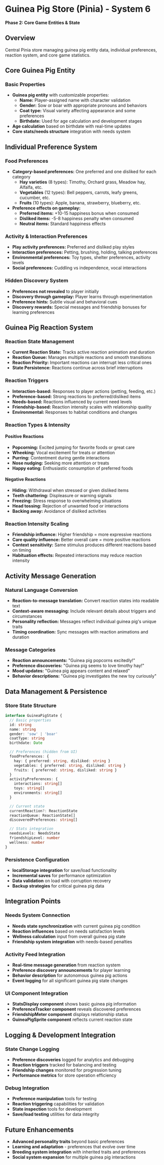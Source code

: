 # Guinea Pig Store (Pinia) - System 6

**Phase 2: Core Game Entities & State**

## Overview
Central Pinia store managing guinea pig entity data, individual preferences, reaction system, and core game statistics.

## Core Guinea Pig Entity

### Basic Properties
- **Guinea pig entity** with customizable properties:
  - **Name:** Player-assigned name with character validation
  - **Gender:** Sow or boar with appropriate pronouns and behaviors
  - **Coat type:** Visual variety affecting appearance and some preferences
  - **Birthdate:** Used for age calculation and development stages
- **Age calculation** based on birthdate with real-time updates
- **Core stats/needs structure** integration with needs system

## Individual Preference System

### Food Preferences
- **Category-based preferences:** One preferred and one disliked for each category
  - **Hay varieties** (8 types): Timothy, Orchard grass, Meadow hay, Alfalfa, etc.
  - **Vegetables** (12 types): Bell peppers, carrots, leafy greens, cucumber, etc.
  - **Fruits** (10 types): Apple, banana, strawberry, blueberry, etc.
- **Preference effects on gameplay:**
  - **Preferred items:** +10-15 happiness bonus when consumed
  - **Disliked items:** -5-8 happiness penalty when consumed
  - **Neutral items:** Standard happiness effects

### Activity & Interaction Preferences
- **Play activity preferences:** Preferred and disliked play styles
- **Interaction preferences:** Petting, brushing, holding, talking preferences
- **Environmental preferences:** Toy types, shelter preferences, activity levels
- **Social preferences:** Cuddling vs independence, vocal interactions

### Hidden Discovery System
- **Preferences not revealed** to player initially
- **Discovery through gameplay:** Player learns through experimentation
- **Preference hints:** Subtle visual and behavioral cues
- **Discovery rewards:** Special messages and friendship bonuses for learning preferences

## Guinea Pig Reaction System

### Reaction State Management
- **Current Reaction State:** Tracks active reaction animation and duration
- **Reaction Queue:** Manages multiple reactions and smooth transitions
- **Reaction Priority:** Important reactions can interrupt less critical ones
- **State Persistence:** Reactions continue across brief interruptions

### Reaction Triggers
- **Interaction-based:** Responses to player actions (petting, feeding, etc.)
- **Preference-based:** Strong reactions to preferred/disliked items
- **Needs-based:** Reactions influenced by current need levels
- **Friendship-based:** Reaction intensity scales with relationship quality
- **Environmental:** Responses to habitat conditions and changes

### Reaction Types & Intensity

#### Positive Reactions
- **Popcorning:** Excited jumping for favorite foods or great care
- **Wheeking:** Vocal excitement for treats or attention
- **Purring:** Contentment during gentle interactions
- **Nose nudging:** Seeking more attention or treats
- **Happy eating:** Enthusiastic consumption of preferred foods

#### Negative Reactions
- **Hiding:** Withdrawal when stressed or given disliked items
- **Teeth chattering:** Displeasure or warning signals
- **Freezing:** Stress response to overwhelming situations
- **Head tossing:** Rejection of unwanted food or interactions
- **Backing away:** Avoidance of disliked activities

### Reaction Intensity Scaling
- **Friendship influence:** Higher friendship = more expressive reactions
- **Care quality influence:** Better overall care = more positive reactions
- **Context sensitivity:** Same stimulus produces different reactions based on timing
- **Habituation effects:** Repeated interactions may reduce reaction intensity

## Activity Message Generation

### Natural Language Conversion
- **Reaction-to-message translation:** Convert reaction states into readable text
- **Context-aware messaging:** Include relevant details about triggers and circumstances
- **Personality reflection:** Messages reflect individual guinea pig's unique traits
- **Timing coordination:** Sync messages with reaction animations and duration

### Message Categories
- **Reaction announcements:** "Guinea pig popcorns excitedly!"
- **Preference discoveries:** "Guinea pig seems to love timothy hay!"
- **Mood updates:** "Guinea pig appears content and relaxed"
- **Behavior descriptions:** "Guinea pig investigates the new toy curiously"

## Data Management & Persistence

### Store State Structure
```typescript
interface GuineaPigState {
  // Basic properties
  id: string
  name: string
  gender: 'sow' | 'boar'
  coatType: string
  birthdate: Date

  // Preferences (hidden from UI)
  foodPreferences: {
    hay: { preferred: string, disliked: string }
    vegetables: { preferred: string, disliked: string }
    fruits: { preferred: string, disliked: string }
  }
  activityPreferences: {
    interactions: string[]
    toys: string[]
    environments: string[]
  }

  // Current state
  currentReaction?: ReactionState
  reactionQueue: ReactionState[]
  discoveredPreferences: string[]

  // Stats integration
  needsLevels: NeedsState
  friendshipLevel: number
  wellness: number
}
```

### Persistence Configuration
- **localStorage integration** for save/load functionality
- **Incremental saves** for performance optimization
- **Data validation** on load with corruption recovery
- **Backup strategies** for critical guinea pig data

## Integration Points

### Needs System Connection
- **Needs state synchronization** with current guinea pig condition
- **Reaction influences** based on needs satisfaction levels
- **Wellness calculation** input from overall guinea pig state
- **Friendship system integration** with needs-based penalties

### Activity Feed Integration
- **Real-time message generation** from reaction system
- **Preference discovery announcements** for player learning
- **Behavior description** for autonomous guinea pig actions
- **Event logging** for all significant guinea pig state changes

### UI Component Integration
- **StatsDisplay component** shows basic guinea pig information
- **PreferenceTracker component** reveals discovered preferences
- **FriendshipMeter component** displays relationship status
- **GuineaPigSprite component** reflects current reaction state

## Logging & Development Integration

### State Change Logging
- **Preference discoveries** logged for analytics and debugging
- **Reaction triggers** tracked for balancing and testing
- **Friendship changes** monitored for progression tuning
- **Performance metrics** for store operation efficiency

### Debug Integration
- **Preference manipulation** tools for testing
- **Reaction triggering** capabilities for validation
- **State inspection** tools for development
- **Save/load testing** utilities for data integrity

## Future Enhancements
- **Advanced personality traits** beyond basic preferences
- **Learning and adaptation** - preferences that evolve over time
- **Breeding system integration** with inherited traits and preferences
- **Social system expansion** for multiple guinea pig interactions